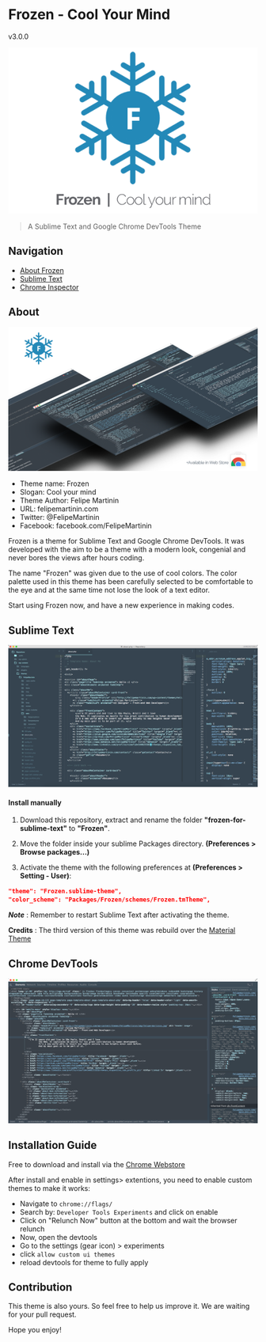 # Frozen - Cool Your Mind
v3.0.0

![Frozen](https://raw.githubusercontent.com/FelipeMartinin/frozen/master/images/Frozen-Logo.png)

> A Sublime Text and Google Chrome DevTools Theme

## Navigation

* [About Frozen](#about)
* [Sublime Text](#sublime-text)
* [Chrome Inspector](#chrome-devtools)


## About

![Frozen Screen](https://raw.githubusercontent.com/FelipeMartinin/frozen/master/images/frozen-screen.png)

* Theme name: Frozen
* Slogan: Cool your mind
* Theme Author: Felipe Martinin
* URL: felipemartinin.com
* Twitter: @FelipeMartinin
* Facebook: facebook.com/FelipeMartinin


Frozen is a theme for Sublime Text and Google Chrome DevTools. It was developed with the aim to be a theme with a modern look, congenial and never bores the views after hours coding.

The name "Frozen" was given due to the use of cool colors. The color palette used in this theme has been carefully selected to be comfortable to the eye and at the same time not lose the look of a text editor.

Start using Frozen now, and have a new experience in making codes.


## Sublime Text

![Sublime Text Preview](https://raw.githubusercontent.com/FelipeMartinin/frozen/master/images/sublime-screen.png)

#### Install manually

1. Download this repository, extract and rename the folder **"frozen-for-sublime-text"** to **"Frozen"**.

2. Move the folder inside your sublime Packages directory. **(Preferences > Browse packages...)**

3. Activate the theme with the following preferences at  **(Preferences > Setting - User)**:

```json
"theme": "Frozen.sublime-theme",
"color_scheme": "Packages/Frozen/schemes/Frozen.tmTheme",
```

***Note*** : Remember to restart Sublime Text after activating the theme.

**Credits** : The third version of this theme was rebuild over the [Material Theme](https://github.com/equinusocio/material-theme)


## Chrome DevTools
![Chrome Preview](https://raw.githubusercontent.com/FelipeMartinin/frozen/master/images/chrome-screen.png)


## Installation Guide


Free to download and install via the [Chrome Webstore](https://chrome.google.com/webstore/detail/frozen-devtools-theme/gbaddinigglahkekcppiongkmgmpahml)

After install and enable in settings> extentions,  you need to enable custom themes to make it works:
- Navigate to `chrome://flags/`
- Search by: `Developer Tools Experiments` and click on enable
- Click on "Relunch Now" button at the bottom  and wait the browser relunch
- Now, open the devtools
- Go to the settings (gear icon) > experiments
- click `allow custom ui themes`
- reload devtools for theme to fully apply


## Contribution


This theme is also yours. So feel free to help us improve it. We are waiting for your pull request.



Hope you enjoy!